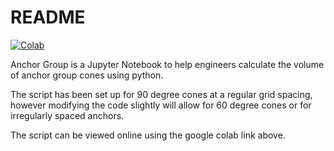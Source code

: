# README
[![Colab](https://colab.research.google.com/assets/colab-badge.svg)](https://colab.research.google.com/github/JesseBonanno/Anchor_Group/blob/main/anchor_group.ipynb)

Anchor Group is a Jupyter Notebook to help engineers calculate the volume of anchor group cones using python.

The script has been set up for 90 degree cones at a regular grid spacing, however modifying the code slightly will allow for 60 degree cones or for irregularly spaced anchors.

The script can be viewed online using the google colab link above.
